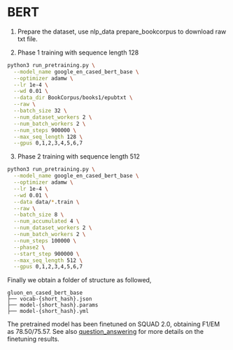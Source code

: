 # BERT

1. Prepare the dataset, use nlp_data prepare_bookcorpus to download raw txt file.

2. Phase 1 training with sequence length 128 

```bash
python3 run_pretraining.py \
  --model_name google_en_cased_bert_base \
  --optimizer adamw \
  --lr 1e-4 \
  --wd 0.01 \
  --data_dir BookCorpus/books1/epubtxt \
  --raw \
  --batch_size 32 \
  --num_dataset_workers 2 \
  --num_batch_workers 2 \
  --num_steps 900000 \
  --max_seq_length 128 \
  --gpus 0,1,2,3,4,5,6,7
```


3. Phase 2 training with sequence length 512

```bash
python3 run_pretraining.py \
  --model_name google_en_cased_bert_base \
  --optimizer adamw \
  --lr 1e-4 \
  --wd 0.01 \
  --data data/*.train \
  --raw \
  --batch_size 8 \
  --num_accumulated 4 \
  --num_dataset_workers 2 \
  --num_batch_workers 2 \
  --num_steps 100000 \
  --phase2 \
  --start_step 900000 \
  --max_seq_length 512 \
  --gpus 0,1,2,3,4,5,6,7
```

Finally we obtain a folder of structure as followed,

```
gluon_en_cased_bert_base
├── vocab-{short_hash}.json    
├── model-{short_hash}.params
├── model-{short_hash}.yml    
```

The pretrained model has been finetuned on SQUAD 2.0, obtaining F1/EM as 78.50/75.57. See also [question_answering](../../question_answering) for more details on the finetuning results.
